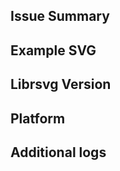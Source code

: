 <!--
  Have you checked if your issue has come up before?
  Search https://gitlab.gnome.org/GNOME/librsvg/-/issues
  You may also check https://gnome.pages.gitlab.gnome.org/librsvg/devel-docs/roadmap.html to see if your issue is on our roadmap.

  Thank you!
-->
## Issue Summary
<!--
  Please provide a summary of the issue found along with expected behavior.
-->
## Example SVG
<!--
  Please post a minimal (if possible) example SVG that shows the issue clearly.
  
  Please be careful of publishing SVG images that you don't want other people to see, 
  or images whose copyright does not allow redistribution; the bug tracker is a public 
  resource and attachments are visible to everyone.
-->
## Librsvg Version
<!--
  run `rsvg-convert` -v in your terminal to see the current version  
-->
## Platform
<!--
  For example: OpenSUSE Tumbleweed, NixOS 22.11, MacOS 13 
-->
## Additional logs
<!--
  Debug logs are quite helpful, use `RSVG_LOG=1 <some program or rsvg-convert>` to get them. 
  Then surround it with ``` at the top and bottom for formatting.
-->